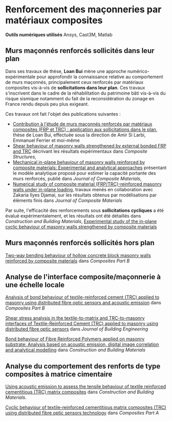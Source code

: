 # Renforcement des maçonneries par matériaux composites

**Outils numériques utilisés** Ansys, Cast3M, Matlab

## Murs maçonnés renforcés sollicités dans leur plan  
Dans ses travaux de thèse, **Loan Bui** mène une approche numérico-expérimentale pour approfondir la connaissance relative au comportement de murs maçonnés, principalement ceux renforcés par matériaux composites vis-à-vis de **sollicitations dans leur plan**. Ces travaux s'inscrivent dans le cadre de la réhabilitation du patrimoine bâti vis-à-vis du risque sismique notamment du fait de la reconsidération du zonage en France rendu depuis peu plus exigeant.  

Ces travaux ont fait l'objet des publications suivantes : 
* [Contribution à l'étude de murs maçonnés renforcés par matériaux composites (FRP et TRC) : application aux sollicitations dans le plan](https://theses.fr/2014LYO10133), thèse de Loan Bui, effectuée sous la direction de Amir Si Larbi, Emmanuel Ferrier et moi-même  
* [Shear behaviour of masonry walls strengthened by external bonded FRP and TRC](https://doi.org/10.1016/j.compstruct.2015.06.057) décrivant les résultats expérimentaux dans *Composite Structures*, 
* [Mechanical in-plane behaviour of masonry walls reinforced by composite materials: Experimental and analytical approaches](https://doi.org/10.1177/0021998317701555) présentant le modèle analytique proposé pour estimer la capacité portante des murs renforcés, publié dans *Journal of Composite Materials*,
* [Numerical study of composite material (FRP/TRC)-reinforced masonry walls under in-plane loading](https://doi.org/10.1177/00219983211015280), travaux menés en collaboration avec Zakaria Ilyes Djamai, sur les résultats obtenus par modélisations par éléments finis dans *Journal of Composite Materials*

Par suite, l'efficacité des renforcements sous **sollicitations cycliques** a été évalué expérimentalement, et les résultats ont été détaillés dans *Construction and Building Materials*, [Experimental study of the in-plane cyclic behaviour of masonry walls strengthened by composite materials](https://doi.org/10.1016/j.conbuildmat.2017.12.215) 

## Murs maçonnés renforcés sollicités hors plan 
[Two-way bending behaviour of hollow concrete block masonry walls reinforced by composite materials](https://doi.org/10.1016/j.compositesb.2017.11.002) dans *Composites Part B*


## Analyse de l'interface composite/maçonnerie à une échelle locale

[Analysis of bond behaviour of textile-reinforced cement (TRC) applied to masonry using distributed fibre optic sensors and acoustic emission](https://doi.org/10.1016/j.compositesb.2022.110327) dans *Composites Part B*

[Shear stress analysis in the textile-to-matrix and TRC-to-masonry interfaces of Textile-Reinforced Cement (TRC) applied to masonry using distributed fibre optic sensors](https://doi.org/10.1016/j.jobe.2023.107764) dans *Journal of Building Engineering*

[Bond behaviour of Fibre Reinforced Polymers applied on masonry substrate: Analysis based on acoustic emission, digital image correlation and analytical modelling](https://doi.org/10.1016/j.conbuildmat.2023.132921) dans *Construction and Building Materials*


## Analyse du comportement des renforts de type composites à matrice cimentaire
[Using acoustic emission to assess the tensile behaviour of textile reinforced cementitious (TRC) matrix composites](https://doi.org/10.1016/j.conbuildmat.2021.125216) dans *Construction and Building Materials*.  

[Cyclic behaviour of textile-reinforced cementitious matrix composites (TRC) using distributed fibre optic sensors technology](https://doi.org/10.1016/j.compositesa.2021.106531) dans *Composites Part A*
